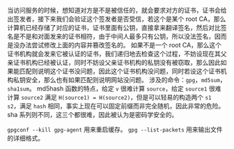 当访问服务的时候，想知道对方是不是被信任的，就会要求对方的证书，证书会给出签发者，接下来我们会验证这个签发者是否受信，若这个是某个 root CA，那么计算机已经存储了对应的证书，证书里面有公钥，直接拿来翻译签名，然后对比签名是不是和对面发来的证书相符，由于中间人最多只有公钥，所以没法签名，因而是没办法尝试修改上面的内容并篡改签名的。
如果不是一个 root CA，那么这个证书机构就会发来它被认证的证书，我们递归地去检查这个过程，不妨设现在其父亲证书机构已经被认证，同时不妨设父亲证书机构的私钥没有被窃取，那么因此如果能匹配则说明这个证书没问题，因此这个证书机构没问题，同时若设这个证书机构私钥安全，那么也有如果匹配则说明网站没问题。
涉及的命令：`gpg`，`md5sum`，`sha1sum`。
md5hash 函数的特点，给定 `v` 很难计算 `source`，给定 `source1` 很难计算 `source2` 满足 `H(source1) = H(source2)`，但是可以轻易的构造两个 `s1 s2`，满足 `hash` 相同，事实上现在可以固定前缀而非完全随机，因此非常的危险。
sha 系列则不同，这三个都很难，因此被认为是密码学安全的。

`gpgconf --kill gpg-agent` 用来重启缓存。
`gpg --list-packets` 用来输出文件的详细格式。
